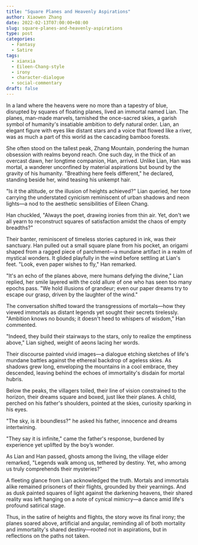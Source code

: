 ```yaml
---
title: "Square Planes and Heavenly Aspirations"
author: Xiaowen Zhang
date: 2022-02-13T07:00:00+08:00
slug: square-planes-and-heavenly-aspirations
type: post
categories:
  - Fantasy
  - Satire
tags:
  - xianxia
  - Eileen-Chang-style
  - irony
  - character-dialogue
  - social-commentary
draft: false
---
```


In a land where the heavens were no more than a tapestry of blue, disrupted by squares of floating planes, lived an immortal named Lian. The planes, man-made marvels, tarnished the once-sacred skies, a garish symbol of humanity's insatiable ambition to defy natural order. Lian, an elegant figure with eyes like distant stars and a voice that flowed like a river, was as much a part of this world as the cascading bamboo forests.

She often stood on the tallest peak, Zhang Mountain, pondering the human obsession with realms beyond reach. One such day, in the thick of an overcast dawn, her longtime companion, Han, arrived. Unlike Lian, Han was mortal, a wanderer unconfined by material aspirations but bound by the gravity of his humanity. "Breathing here feels different," he declared, standing beside her, wind teasing his unkempt hair.

"Is it the altitude, or the illusion of heights achieved?" Lian queried, her tone carrying the understated cynicism reminiscent of urban shadows and neon lights—a nod to the aesthetic sensibilities of Eileen Chang. 

Han chuckled, "Always the poet, drawing ironies from thin air. Yet, don't we all yearn to reconstruct squares of satisfaction amidst the chaos of empty breadths?"

Their banter, reminiscent of timeless stories captured in ink, was their sanctuary. Han pulled out a small square plane from his pocket, an origami shaped from a ragged piece of parchment—a mundane artifact in a realm of mystical wonders. It glided playfully in the wind before settling at Lian's feet. "Look, even paper wishes to fly," Han remarked.

"It's an echo of the planes above, mere humans defying the divine," Lian replied, her smile layered with the cold allure of one who has seen too many epochs pass. "We hold illusions of grandeur; even our paper dreams try to escape our grasp, driven by the laughter of the wind."

The conversation shifted toward the transgressions of mortals—how they viewed immortals as distant legends yet sought their secrets tirelessly. "Ambition knows no bounds; it doesn't heed to whispers of wisdom," Han commented.

"Indeed, they build their stairways to the stars, only to realize the emptiness above," Lian sighed, weight of aeons lacing her words.

Their discourse painted vivid images—a dialogue etching sketches of life's mundane battles against the ethereal backdrop of ageless skies. As shadows grew long, enveloping the mountains in a cool embrace, they descended, leaving behind the echoes of immortality's disdain for mortal hubris.

Below the peaks, the villagers toiled, their line of vision constrained to the horizon, their dreams square and boxed, just like their planes. A child, perched on his father's shoulders, pointed at the skies, curiosity sparking in his eyes.

"The sky, is it boundless?" he asked his father, innocence and dreams intertwining.

"They say it is infinite," came the father's response, burdened by experience yet uplifted by the boy’s wonder.

As Lian and Han passed, ghosts among the living, the village elder remarked, "Legends walk among us, tethered by destiny. Yet, who among us truly comprehends their mysteries?"

A fleeting glance from Lian acknowledged the truth. Mortals and immortals alike remained prisoners of their flights, grounded by their yearnings. And as dusk painted squares of light against the darkening heavens, their shared reality was left hanging on a note of cynical mimicry—a dance amid life's profound satirical stage.

Thus, in the satire of heights and flights, the story wove its final irony; the planes soared above, artificial and angular, reminding all of both mortality and immortality's shared destiny—rooted not in aspirations, but in reflections on the paths not taken.
